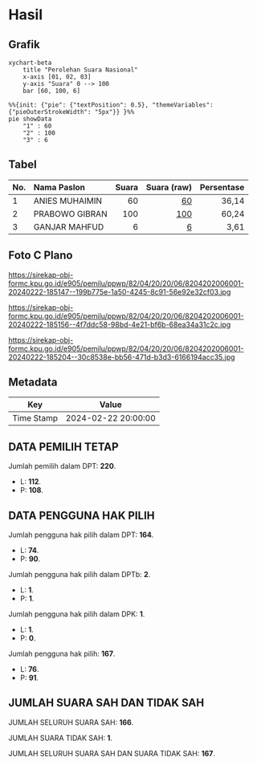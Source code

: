 # Hasil

## Grafik

```mermaid
xychart-beta
    title "Perolehan Suara Nasional"
    x-axis [01, 02, 03]
    y-axis "Suara" 0 --> 100
    bar [60, 100, 6]
```

```mermaid
%%{init: {"pie": {"textPosition": 0.5}, "themeVariables": {"pieOuterStrokeWidth": "5px"}} }%%
pie showData
    "1" : 60
    "2" : 100
    "3" : 6
```

## Tabel

| No. | Nama Paslon    | Suara | Suara (raw) | Persentase |
|:--- |:-------------- | -----:| -----------:| ----------:|
| 1   | ANIES MUHAIMIN | 60    | [60][p-1]   | 36,14      |
| 2   | PRABOWO GIBRAN | 100   | [100][p-2]  | 60,24      |
| 3   | GANJAR MAHFUD  | 6     | [6][p-3]    | 3,61       |


[p-1]: https://github.com/gigit-pemilu/pemilu-2024/blob/main/pilpres/hitung-suara/sub/82-maluku-utara/sub/04-halmahera-selatan/sub/20-mandioli-utara/sub/2006-bobo/sub/001-tps/sub/paslon-1.txt
[p-2]: https://github.com/gigit-pemilu/pemilu-2024/blob/main/pilpres/hitung-suara/sub/82-maluku-utara/sub/04-halmahera-selatan/sub/20-mandioli-utara/sub/2006-bobo/sub/001-tps/sub/paslon-2.txt
[p-3]: https://github.com/gigit-pemilu/pemilu-2024/blob/main/pilpres/hitung-suara/sub/82-maluku-utara/sub/04-halmahera-selatan/sub/20-mandioli-utara/sub/2006-bobo/sub/001-tps/sub/paslon-3.txt

## Foto C Plano

https://sirekap-obj-formc.kpu.go.id/e905/pemilu/ppwp/82/04/20/20/06/8204202006001-20240222-185147--199b775e-1a50-4245-8c91-56e92e32cf03.jpg

https://sirekap-obj-formc.kpu.go.id/e905/pemilu/ppwp/82/04/20/20/06/8204202006001-20240222-185156--4f7ddc58-98bd-4e21-bf6b-68ea34a31c2c.jpg

https://sirekap-obj-formc.kpu.go.id/e905/pemilu/ppwp/82/04/20/20/06/8204202006001-20240222-185204--30c8538e-bb56-471d-b3d3-6166194acc35.jpg


## Metadata

| Key        | Value               |
| ---------- | ------------------- |
| Time Stamp | 2024-02-22 20:00:00 |


## DATA PEMILIH TETAP

Jumlah pemilih dalam DPT: **220**.
 * L: **112**.
 * P: **108**.

## DATA PENGGUNA HAK PILIH

Jumlah pengguna hak pilih dalam DPT: **164**.
 * L: **74**.
 * P: **90**.

Jumlah pengguna hak pilih dalam DPTb: **2**.
 * L: **1**.
 * P: **1**.

Jumlah pengguna hak pilih dalam DPK: **1**.
 * L: **1**.
 * P: **0**.

Jumlah pengguna hak pilih: **167**.
 * L: **76**.
 * P: **91**.

## JUMLAH SUARA SAH DAN TIDAK SAH

JUMLAH SELURUH SUARA SAH: **166**.

JUMLAH SUARA TIDAK SAH: **1**.

JUMLAH SELURUH SUARA SAH DAN SUARA TIDAK SAH: **167**.


